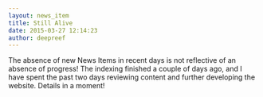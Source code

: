 ```yaml
---
layout: news_item
title: Still Alive
date: 2015-03-27 12:14:23
author: deepreef
---
```


The absence of new News Items in recent days is not reflective of an absence of progress!  The indexing finished a couple of days ago, and I have spent the past two days reviewing content and further developing the website. Details in a moment!
